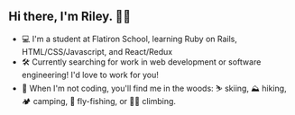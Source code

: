 ## Hi there, I'm Riley. 👨‍💻

- 💻 I'm a student at Flatiron School, learning Ruby on Rails, HTML/CSS/Javascript, and React/Redux
- 🛠 Currently searching for work in web development or software engineering! I'd love to work for you!
- 🌲 When I'm not coding, you'll find me in the woods: ⛷ skiing, ⛰ hiking, 🏕 camping, 🎣 fly-fishing, or 🧗‍♀️ climbing. 

